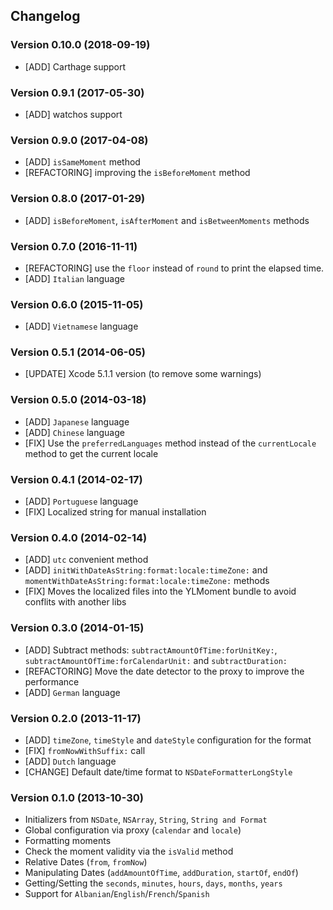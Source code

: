 ## Changelog

### Version 0.10.0 (2018-09-19)
- [ADD] Carthage support

### Version 0.9.1 (2017-05-30)
- [ADD] watchos support

### Version 0.9.0 (2017-04-08)
- [ADD] `isSameMoment` method
- [REFACTORING] improving the `isBeforeMoment` method 

### Version 0.8.0 (2017-01-29)
- [ADD] `isBeforeMoment`, `isAfterMoment` and `isBetweenMoments` methods

### Version 0.7.0 (2016-11-11)
- [REFACTORING] use the `floor` instead of `round` to print the elapsed time.
- [ADD] `Italian` language

### Version 0.6.0 (2015-11-05)
- [ADD] `Vietnamese` language

### Version 0.5.1 (2014-06-05)
- [UPDATE] Xcode 5.1.1 version (to remove some warnings)

### Version 0.5.0 (2014-03-18)
- [ADD] `Japanese` language
- [ADD] `Chinese` language
- [FIX] Use the `preferredLanguages` method instead of the `currentLocale` method to get the current locale

### Version 0.4.1 (2014-02-17)

- [ADD] `Portuguese` language
- [FIX] Localized string for manual installation

### Version 0.4.0 (2014-02-14)

- [ADD] `utc` convenient method
- [ADD] `initWithDateAsString:format:locale:timeZone:` and `momentWithDateAsString:format:locale:timeZone:` methods
- [FIX] Moves the localized files into the YLMoment bundle to avoid conflits with another libs

### Version 0.3.0 (2014-01-15)

- [ADD] Subtract methods: `subtractAmountOfTime:forUnitKey:`, `subtractAmountOfTime:forCalendarUnit:` and `subtractDuration:`
- [REFACTORING] Move the date detector to the proxy to improve the performance
- [ADD] `German` language

### Version 0.2.0 (2013-11-17)

- [ADD] `timeZone`, `timeStyle` and `dateStyle` configuration for the format
- [FIX] `fromNowWithSuffix:` call
- [ADD] `Dutch` language
- [CHANGE] Default date/time format to `NSDateFormatterLongStyle`

### Version 0.1.0 (2013-10-30)

- Initializers from `NSDate`, `NSArray`, `String`, `String and Format`
- Global configuration via proxy (`calendar` and `locale`)
- Formatting moments
- Check the moment validity via the `isValid` method
- Relative Dates (`from`, `fromNow`)
- Manipulating Dates (`addAmountOfTime`, `addDuration`, `startOf`, `endOf`)
- Getting/Setting the `seconds`, `minutes`, `hours`, `days`, `months`, `years`
- Support for `Albanian`/`English`/`French`/`Spanish`
